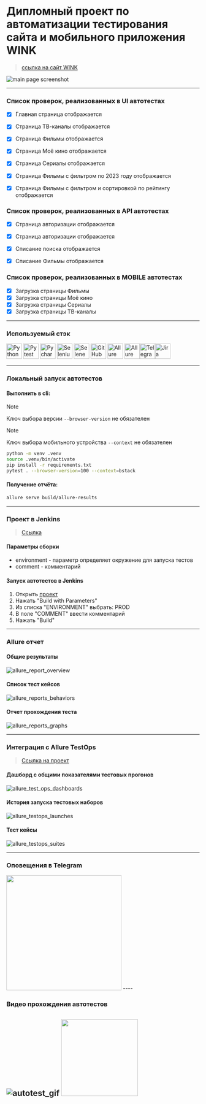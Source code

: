#  Дипломный проект по автоматизации тестирования сайта и мобильного приложения WINK 
> <a target="_blank" href="https://www.wink.ru">ссылка на сайт WINK</a>

![main page screenshot](./pictures/wink_web.png)

----

### Список проверок, реализованных в UI автотестах

- [x] Главная страница отображается
- [x] Страница ТВ-каналы отображается
- [x] Страница Фильмы отображается 
- [x] Страница Моё кино отображается
- [x] Страница Сериалы отображается
- [x] Страница Фильмы с фильтром по 2023 году отображается
- [x] Страница Фильмы с фильтром и сортировкой по рейтингу отображается


### Список проверок, реализованных в API автотестах

- [x] Страница авторизации отображается
- [x] Страница авторизации отображается
- [x] Списание поиска отображается
- [x] Списание Фильмы отображается


### Список проверок, реализованных в MOBILE автотестах

- [x] Загрузка страницы Фильмы
- [x] Загрузка страницы Моё кино
- [x] Загрузка страницы Сериалы
- [x] Загрузка страницы ТВ-каналы

----

### Используемый стэк

<img title="Python" src="./pictures/python-original.svg" height="40" width="40"/> <img title="Pytest" src="./pictures/pytest-original.svg" height="40" width="40"/> <img title="Pycharm" src="./pictures/pycharm.png" height="40" width="40"/> <img title="Selenium" src="./pictures/selenium-original.svg" height="40" width="40"/> <img title="Selene" src="./pictures/selene.png" height="40" width="40"/> <img title="GitHub" src="./pictures/github-original.svg" height="40" width="40"/> <img title="Allure Report" src="./pictures/Allure_Report.png" height="40" width="40"/> <img title="Allure TestOps" src="./pictures/AllureTestOps.png" height="40" width="40"/><img title="Telegram" src="./pictures/tg.png" height="40" width="40"/><img title="Jira" src="./pictures/jira-original.svg" height="40" width="40"/> 

----

### Локальный запуск автотестов

#### Выполнить в cli:
> [!NOTE]
> Ключ выбора версии `--browser-version` не обязателен

> [!NOTE]
> Ключ выбора мобильного устройства `--context` не обязателен
```bash
python -m venv .venv
source .venv/bin/activate
pip install -r requirements.txt
pytest . --browser-version=100 --context=bstack
```

#### Получение отчёта:
```bash
allure serve build/allure-results
```

----

### Проект в Jenkins
> <a target="_blank" href="https://jenkins.autotests.cloud/job/C08_div50015_diploma1//">Ссылка</a>

#### Параметры сборки


* environment - параметр определяет окружение для запуска тестов
* comment - комментарий


#### Запуск автотестов в Jenkins
1. Открыть <a target="_blank" href="https://jenkins.autotests.cloud/job/lesson15-hw_jenkins_full_project//">проект</a>
2. Нажать "Build with Parameters"
3. Из списка "ENVIRONMENT" выбрать: PROD
4. В поле "COMMENT" ввести комментарий
5. Нажать "Build"

----

### Allure отчет
#### Общие результаты

![allure_report_overview](./pictures/allure-all-report.png)

#### Список тест кейсов

![allure_reports_behaviors](./pictures/allure-list-test.png)

#### Отчет прохождения теста

![allure_reports_graphs](./pictures/allure-test.png)


----

### Интеграция с Allure TestOps
> <a target="_blank" href="https://allure.autotests.cloud/project/3941/launches">Ссылка на проект</a>

#### Дашборд с общими показателями тестовых прогонов

![allure_test_ops_dashboards](./pictures/testops-dashboard.png)

#### История запуска тестовых наборов

![allure_testops_launches](./pictures/testops-launches.png)

#### Тест кейсы

![allure_testops_suites](./pictures/testops-all-test.png)

----



### Оповещения в Telegram

<img src="./pictures/tbot.png" width="300">
----

### Видео прохождения автотестов

![autotest_gif](./pictures/ui1.gif)
<img src="./pictures/mobile1.gif" width="200">
----

